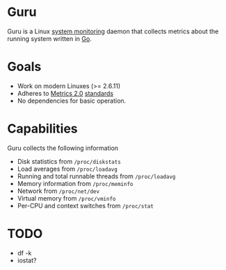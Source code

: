 # Guru

Guru is a Linux [system monitoring](http://en.wikipedia.org/wiki/System_monitoring)
daemon that collects metrics about the running system written in [Go](http://golang.org/).

# Goals

* Work on modern Linuxes (>= 2.6.11)
* Adheres to [Metrics 2.0](http://metrics20.org/) [standards](http://metrics20.org/spec/)
* No dependencies for basic operation.

# Capabilities

Guru collects the following information

* Disk statistics from `/proc/diskstats`
* Load averages from `/proc/loadavg`
* Running and total runnable threads from `/proc/loadavg`
* Memory information from `/proc/meminfo`
* Network from `/proc/net/dev`
* Virtual memory from `/proc/vminfo`
* Per-CPU and context switches from `/proc/stat`

# TODO

* df -k
* iostat?
